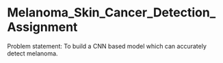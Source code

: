 # Melanoma_Skin_Cancer_Detection_Assignment
Problem statement: To build a CNN based model which can accurately detect melanoma.

